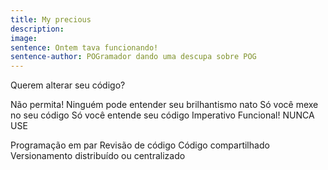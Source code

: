 ```yaml
---
title: My precious
description: 
image: 
sentence: Ontem tava funcionando!
sentence-author: POGramador dando uma descupa sobre POG
---
```

Querem alterar seu código?

Não permita!
Ninguém pode entender seu brilhantismo nato
Só você mexe no seu código
Só você entende seu código
Imperativo Funcional!
NUNCA USE

Programação em par
Revisão de código
Código compartilhado
Versionamento distribuído ou centralizado